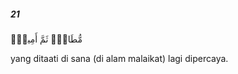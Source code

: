 ##### 21

<span class="ayah">مُّطَاعٍۢ ثَمَّ أَمِينٍۢ</span>

<span class="ayah_translation">yang ditaati di sana (di alam malaikat) lagi dipercaya.</span>
